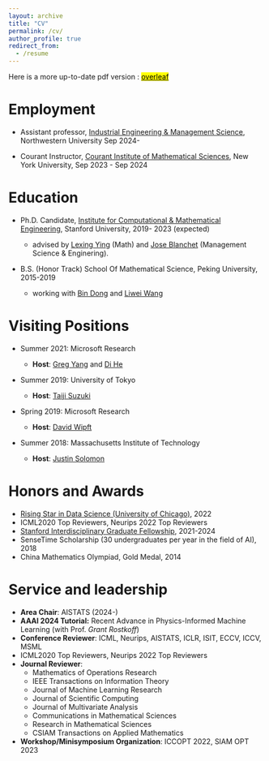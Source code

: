 ```yaml
---
layout: archive
title: "CV"
permalink: /cv/
author_profile: true
redirect_from:
  - /resume
---
```


Here is a more up-to-date pdf version : [<mark>overleaf</mark>](https://www.overleaf.com/read/crybjbqmgxth)


Employment
======


- Assistant professor, [Industrial Engineering & Management Science](https://www.mccormick.northwestern.edu/industrial/), Northwestern University Sep 2024- 

- Courant Instructor, [Courant Institute of Mathematical Sciences](https://cims.nyu.edu/dynamic/), New York University, Sep 2023 - Sep 2024 


Education
======



- Ph.D. Candidate, [Institute for Computational & Mathematical Engineering](https://icme.stanford.edu/), Stanford University, 2019- 2023 (expected)
  -  advised by [Lexing Ying](https://web.stanford.edu/~lexing/) (Math) and [Jose Blanchet](https://scholar.google.com/citations?user=O24CcQQAAAAJ) (Management Science & Enginering).



- B.S. (Honor Track)  School Of Mathematical Science, Peking University, 2015-2019
  - working with [Bin Dong](http://faculty.bicmr.pku.edu.cn/~dongbin/) and [Liwei Wang](http://www.liweiwang-pku.com/) 

Visiting Positions
======
* Summer 2021: Microsoft Research
  * **Host**: [Greg Yang](https://www.microsoft.com/en-us/research/people/gregyang/) and [Di He](https://dihe-pku.github.io/)

* Summer 2019: University of Tokyo
  * **Host**: [Taiji Suzuki](http://ibis.t.u-tokyo.ac.jp/suzuki/)
 
* Spring 2019: Microsoft Research
  * **Host**: [David Wipft](http://www.davidwipf.com/) 

* Summer 2018: Massachusetts Institute of Technology
  * **Host**: [Justin Solomon](https://people.csail.mit.edu/jsolomon/)

Honors and Awards
======
* [Rising Star in Data Science (University of Chicago)](https://datascience.uchicago.edu/research/postdoctoral-programs/rising-stars/2022/), 2022
* ICML2020 Top Reviewers,  Neurips 2022 Top Reviewers
* [Stanford Interdisciplinary Graduate Fellowship](https://vpge.stanford.edu/fellowships-funding/sigf), 2021-2024
* SenseTime Scholarship (30 undergraduates per year in the field of AI), 2018
* China Mathematics Olympiad, Gold Medal, 2014


Service and leadership
======
* **Area Chair**: AISTATS (2024-)
* **AAAI 2024 Tutorial:** Recent Advance in Physics-Informed Machine Learning (with Prof. *Grant Rostkoff*)
* **Conference Reviewer**: ICML, Neurips, AISTATS, ICLR, ISIT, ECCV, ICCV, MSML
* ICML2020 Top Reviewers,  Neurips 2022 Top Reviewers
* **Journal Reviewer**:
  * Mathematics of Operations Research
  * IEEE Transactions on Information Theory
  * Journal of Machine Learning Research
  * Journal of Scientific Computing
  * Journal of Multivariate Analysis
  * Communications in Mathematical Sciences
  * Research in Mathematical Sciences
  * CSIAM Transactions on Applied Mathematics
* **Workshop/Minisymposium Organization**: ICCOPT 2022, SIAM OPT 2023

<br> 
<br> 
